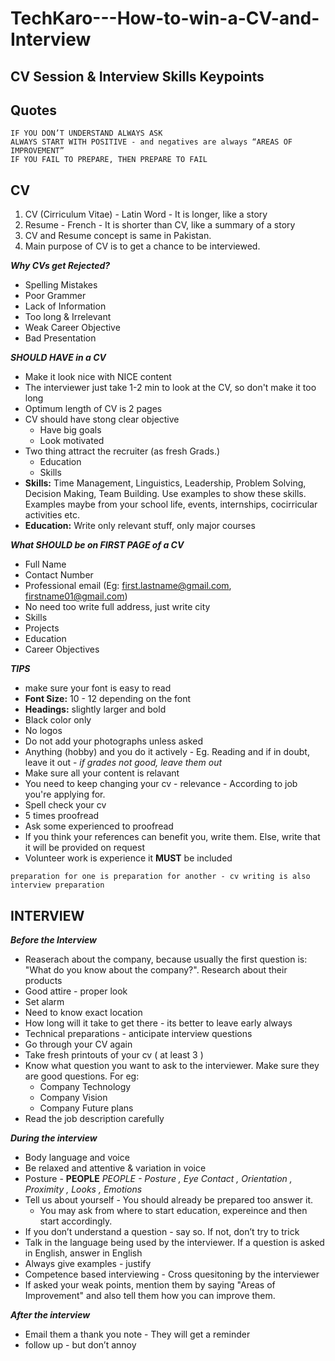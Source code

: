 # TechKaro---How-to-win-a-CV-and-Interview

CV Session & Interview Skills Keypoints
---------------------------------------

**Quotes**
----------
``IF YOU DON’T UNDERSTAND ALWAYS ASK``   
``ALWAYS START WITH POSITIVE - and negatives are always “AREAS OF IMPROVEMENT”``  
``IF YOU FAIL TO PREPARE, THEN PREPARE TO FAIL``

**CV**
------
1. CV (Cirriculum Vitae) - Latin Word - It is longer, like a story
2. Resume - French - It is shorter than CV, like a summary of a story
3. CV and Resume concept is same in Pakistan.
4. Main purpose of CV is to get a chance to be interviewed.

***Why CVs get Rejected?***
- Spelling Mistakes
- Poor Grammer
- Lack of Information
- Too long & Irrelevant
- Weak Career Objective
- Bad Presentation

***SHOULD HAVE in a CV***
- Make it look nice with NICE content
- The interviewer just take 1-2 min to look at the CV, so don't make it too long
- Optimum length of CV is 2 pages
- CV should have stong clear objective
  - Have big goals
  - Look motivated
- Two thing attract the recruiter (as fresh Grads.)
  - Education
  - Skills
- **Skills:** Time Management, Linguistics, Leadership, Problem Solving, Decision Making, Team Building. 
Use examples to show these skills. Examples maybe from your school life, events, internships, cocirricular activities etc.
- **Education:** Write only relevant stuff, only major courses

***What SHOULD be on FIRST PAGE of a CV***
- Full Name
- Contact Number
- Professional email (Eg: first.lastname@gmail.com, firstname01@gmail.com)
- No need too write full address, just write city
- Skills
- Projects
- Education
- Career Objectives

***TIPS***
- make sure your font is easy to read
- **Font Size:**  10 - 12 depending on the font
- **Headings:** slightly larger and bold
- Black color only
- No logos
- Do not add your photographs unless asked
- Anything (hobby) and you do it actively - Eg. Reading and  if in doubt, leave it out - *if grades not good, leave them out*
- Make sure all your content is relavant
- You need to keep changing your cv - relevance - According to job you're applying for.
- Spell check your cv
- 5 times proofread
- Ask some experienced to proofread
- If you think your references can benefit you, write them. Else, write that it will be provided on request
- Volunteer work is experience it **MUST** be included

``preparation for one is preparation for another - cv writing is also interview preparation``

**INTERVIEW**
-------------

***Before the Interview***
- Reaserach about the company, because usually the first question is: "What do you know about the company?". Research about their products
- Good attire - proper look
- Set alarm
- Need to know exact location
- How long will it take to get there - its better to leave early always
- Technical preparations - anticipate interview questions
- Go through your CV again
- Take fresh printouts of your cv ( at least 3 ) 
- Know what question you want to ask to the interviewer. Make sure they are good questions. For eg:
	- Company Technology
	- Company Vision
	- Company Future plans
- Read the job description carefully

***During the interview***
- Body language and voice
- Be relaxed and attentive & variation in voice
- Posture - **PEOPLE**
*PEOPLE - Posture , Eye Contact , Orientation , Proximity , Looks , Emotions*
- Tell us about yourself - You should already be prepared too answer it. 
    - You may ask from where to start education, expereince and then start accordingly.
- If you don’t understand a question - say so. If not, don’t try to trick
- Talk in the language being used by the interviewer. If a question is asked in English, answer in English
- Always give examples - justify
- Competence based interviewing - Cross quesitoning by the interviewer 
- If asked your weak points, mention them by saying "Areas of Improvement" and also tell them how you can improve them.

***After the interview***
- Email them a thank you note - They will get a reminder
- follow up - but don’t annoy

